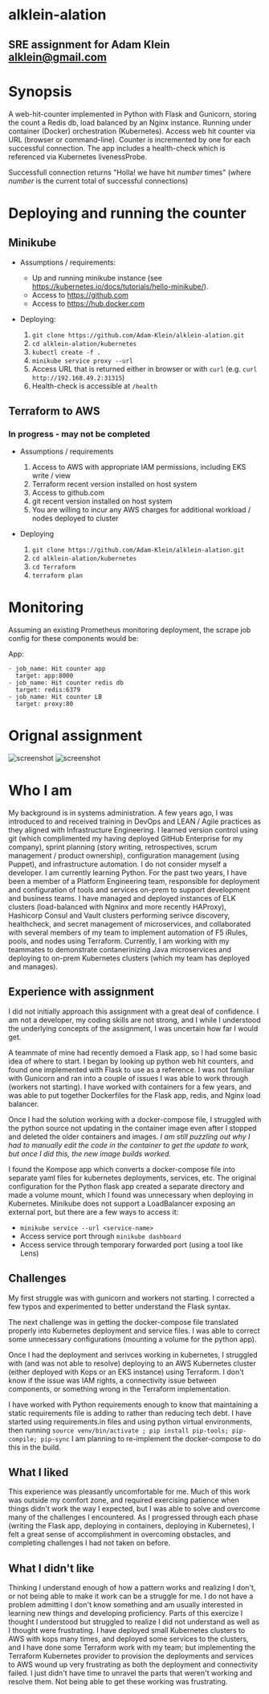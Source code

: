 # alklein-alation

## SRE assignment for Adam Klein <alklein@gmail.com>

# Synopsis

A web-hit-counter implemented in Python with Flask and Gunicorn, storing the count a Redis db, load balanced by an Nginx instance. Running under container (Docker) orchestration (Kubernetes).  Access web hit counter via URL (browser or command-line).  Counter is incremented by one for each successful connection. The app includes a health-check which is referenced via Kubernetes livenessProbe. 

Successfull connection returns "Holla! we have hit *number* times" (where *number* is the current total of successful connections)
# Deploying and running the counter

## Minikube 

* Assumptions / requirements: 
  * Up and running minikube instance (see https://kubernetes.io/docs/tutorials/hello-minikube/).
  * Access to https://github.com
  * Access to https://hub.docker.com

* Deploying:
  1. `git clone https://github.com/Adam-Klein/alklein-alation.git`
  2. `cd alklein-alation/kubernetes`
  3. `kubectl create -f .`
  4. `minikube service proxy --url`
  5. Access URL that is returned either in browser or with `curl` (e.g. `curl http://192.168.49.2:31315`)
  6. Health-check is accessible at `/health`

## Terraform to AWS
### In progress - may not be completed

* Assumptions / requirements
  1. Access to AWS with appropriate IAM permissions, including EKS write / view 
  2. Terraform recent version installed on host system
  3. Access to github.com
  4. git recent version installed on host system
  5. You are willing to incur any AWS charges for additional workload / nodes deployed to cluster

* Deploying
  1.  `git clone https://github.com/Adam-Klein/alklein-alation.git`
  2. `cd alklein-alation/kubernetes`
  3. `cd Terraform`
  4. `terraform plan`
# Monitoring

Assuming an existing Prometheus monitoring deployment, the scrape job config for these components would be:

App:
```
- job_name: Hit counter app
  target: app:8000
- job_name: Hit counter redis db
  target: redis:6379
- job_name: Hit counter LB
  target: proxy:80
```
# Orignal assignment

![screenshot](./images/assignment_p1.png?raw=True)
![screenshot](./images/assignment_p2.png?raw=True)
# Who I am

My background is in systems administration.  A few years ago, I was introduced to and received training in DevOps and LEAN / Agile practices as they aligned with Infrastructure Engineering.  I learned version control using git (which complimented my having deployed GitHub Enterprise for my company), sprint planning (story writing, retrospectives, scrum management / product ownership), configuration management (using Puppet), and infrastructure automation.  I do not consider myself a developer.  I am currently learning Python.  For the past two years, I have been a member of a Platform Engineering team, responsible for deployment and configuration of tools and services on-prem to support development and business teams.  I have managed and deployed instances of ELK clusters (load-balanced with Ngninx and more recently HAProxy), Hashicorp Consul and Vault clusters performing serivce discovery, healthcheck, and secret management of microservices, and collaborated with several members of my team to implement automation of F5 iRules, pools, and nodes using Terraform.  Currently, I am working with my teammates to demonstrate contanerinizing Java microservices and deploying to on-prem Kubernetes clusters (which my team has deployed and manages).

## Experience with assignment

I did not initially approach this assignment with a great deal of confidence. I am not a developer, my coding skills are not strong, and I while I understood the underlying concepts of the assignment, I was uncertain how far I would get.

A teammate of mine had recently demoed a Flask app, so I had some basic idea of where to start.  I began by looking up python web hit counters, and found one implemented with Flask to use as a reference. I was not familiar with Gunicorn and ran into a couple of issues I was able to work through (workers not starting).  I have worked with containers for a few years, and was able to put together Dockerfiles for the Flask app, redis, and Nginx load balancer.  

Once I had the solution working with a docker-compose file, I struggled with the python source not updating in the container image even after I stopped and deleted the older containers and images.  *I am still puzzling out why I had to manually edit the code in the container to get the update to work, but once I did this, the new image builds worked.* 

I found the Kompose app which converts a docker-compose file into separate yaml files for kubernetes deployments, services, etc. The original configuration for the Python flask app created a separate directory and made a volume mount, which I found was unnecessary when deploying in Kubernetes. Minikube does not support a LoadBalancer exposing an external port, but there are a few ways to access it:

* `minikube service --url <service-name>`
* Access service port through `minikube dashboard`
* Access service through temporary forwarded port (using a tool like Lens)

## Challenges

My first struggle was with gunicorn and workers not starting.  I corrected a few typos and experimented to better understand the Flask syntax.  

The next challenge was in getting the docker-compose file translated properly into Kubernetes deployment and service files.  I was able to correct some unnecessary configurations (mounting a volume for the python app).  

Once I had the deployment and serivces working in kubernetes, I struggled with (and was not able to resolve) deploying to an AWS Kubernetes cluster (either deployed with Kops or an EKS instance) using Terraform. I don't know if the issue was IAM rights, a connectivity issue between components, or something wrong in the Terraform implementation.

 I have worked with Python requirements enough to know that maintaining a static requirements file is adding to rather than reducing tech debt.  I have started using requirements.in files and using python virtual environments, then running `source venv/bin/activate ; pip install pip-tools; pip-compile; pip-sync`  I am planning to re-implement the docker-compose to do this in the build.  

## What I liked

This experience was pleasantly uncomfortable for me.  Much of this work was outside my comfort zone, and required exercising patience when things didn't work the way I expected, but I was able to solve and overcome many of the challenges I encountered.  As I progressed through each phase (writing the Flask app, deploying in containers, deploying in Kubernetes), I felt a great sense of accomplishment in overcoming obstacles, and completing challenges I had not taken on before.

## What I didn't like

Thinking I understand enough of how a pattern works and realizing I don't, or not being able to make it work can be a struggle for me.  I do not have a problem admitting I don't know something and am usually interested in learning new things and developing proficiency.  Parts of this exercize I thought I understood but struggled to realize I did not understand as well as I thought were frustrating.  I have deployed small Kubernetes clusters to AWS with kops many times, and deployed some services to the clusters, and I have done some Terraform work with my team; but implementing the Terraform Kubernetes provider to provision the deployments and services to AWS wound up very frustrating as both the deployment and connectivity failed.  I just didn't have time to unravel the parts that weren't working and resolve them.  Not being able to get these working was frustrating.